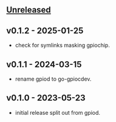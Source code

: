 <!--
SPDX-FileCopyrightText: 2025 Kent Gibson <warthog618@gmail.com>

SPDX-License-Identifier: Apache-2.0 OR MIT
-->
## [Unreleased](https://github.com/warthog618/go-gpiosim/compare/v0.1.2...HEAD)

## v0.1.2 - 2025-01-25

- check for symlinks masking gpiochip.

## v0.1.1 - 2024-03-15

- rename gpiod to go-gpiocdev.

## v0.1.0 - 2023-05-23

- initial release split out from gpiod.
